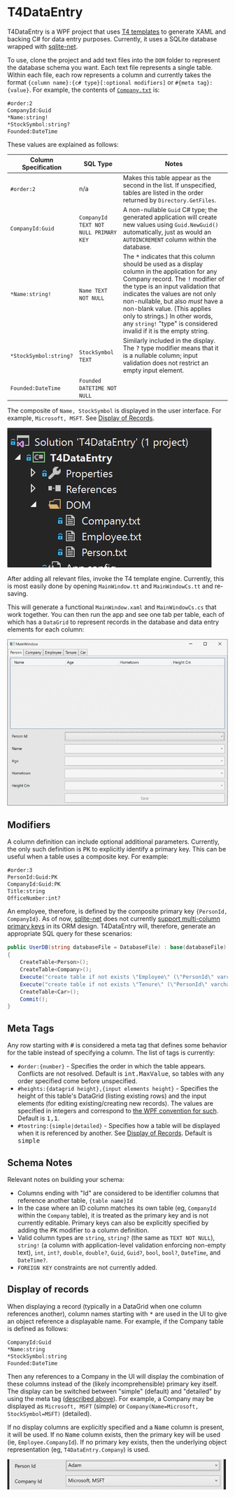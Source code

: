 # T4DataEntry

T4DataEntry is a WPF project that uses [T4 templates](https://docs.microsoft.com/en-us/visualstudio/modeling/code-generation-and-t4-text-templates?view=vs-2017) to generate XAML and backing C# for data entry purposes. Currently, it uses a SQLite database wrapped with [sqlite-net](https://www.nuget.org/packages/sqlite-net).

To use, clone the project and add text files into the `DOM` folder to represent the database schema you want. Each text file represents a single table. Within each file, each row represents a column and currently takes the format `{column name}:{c# type}[:optional modifiers]` or `#{meta tag}:{value}`. For example, the contents of [`Company.txt`](https://github.com/aeshirey/T4DataEntry/blob/master/T4DataEntry/DOM/Company.txt) is:

    #order:2
    CompanyId:Guid
    *Name:string!
    *StockSymbol:string?
    Founded:DateTime

These values are explained as follows:

| Column Specification | SQL Type | Notes |
| -------------------- | -------- | ----- |
| `#order:2`           | n/a      | Makes this table appear as the second in the list. If unspecified, tables are listed in the order returned by `Directory.GetFiles`. |
| `CompanyId:Guid`     | `CompanyId TEXT NOT NULL PRIMARY KEY` | A non-nullable `Guid` C# type; the generated application will create new values using `Guid.NewGuid()` automatically, just as would an `AUTOINCREMENT` column within the database. |
| `*Name:string!`      | `Name TEXT NOT NULL` | The <kbd>*</kbd> indicates that this column should be used as a display column in the application for any Company record. The <kbd>!</kbd> modifier of the type is an input validation that indicates the values are not only non-nullable, but also _must_ have a non-blank value. (This applies only to strings.) In other words, any `string!` "type" is considered invalid if it is the empty string. |
| `*StockSymbol:string?` | `StockSymbol TEXT` | Similarly included in the display. The <kbd>?</kbd> type modifier means that it is a nullable column; input validation does not restrict an empty input element. |
| `Founded:DateTime` | `Founded DATETIME NOT NULL` | |

The composite of `Name, StockSymbol` is displayed in the user interface. For example, `Microsoft, MSFT`. See [Display of Records](#display-of-records).

![Solution explorer with text files in the DOM folder](https://github.com/aeshirey/T4DataEntry/blob/images/_images/solution_explorer.png)

After adding all relevant files, invoke the T4 template engine. Currently, this is most easily done by opening `MainWindow.tt` and `MainWindowCs.tt` and re-saving.

This will generate a functional `MainWindow.xaml` and `MainWindowCs.cs` that work together. You can then run the app and see one tab per table, each of which has a `DataGrid` to represent records in the database and data entry elements for each column:

![Automatically generated WPF app](https://github.com/aeshirey/T4DataEntry/blob/images/_images/main_window.png)

## Modifiers
A column definition can include optional additional parameters. Currently, the only such definition is <kbd>PK</kbd> to explicitly identify a primary key. This can be useful when a table uses a composite key. For example:

    #order:3
    PersonId:Guid:PK
    CompanyId:Guid:PK
    Title:string
    OfficeNumber:int?

An employee, therefore, is defined by the composite primary key `{PersonId, CompanyId}`. As of now, [sqlite-net](https://github.com/praeclarum/sqlite-net/) does not currently [support multi-column primary keys](https://github.com/praeclarum/sqlite-net/issues/280) in its ORM design. T4DataEntry will, therefore, generate an appropriate SQL query for these scenarios:

```c#
public UserDB(string databaseFile = DatabaseFile) : base(databaseFile)
{
    CreateTable<Person>();
    CreateTable<Company>();
    Execute("create table if not exists \"Employee\" (\"PersonId\" varchar(36) not null, \"CompanyId\" varchar(36) not null, \"Title\" varchar not null, \"OfficeNumber\" integer, primary key (PersonId, CompanyId))");
    Execute("create table if not exists \"Tenure\" (\"PersonId\" varchar(36) not null, \"CompanyId\" varchar(36) not null, \"StartDate\" datetime not null, \"EndDate\" datetime, primary key (PersonId, CompanyId))");
    CreateTable<Car>();
    Commit();
}
```

## Meta Tags
Any row starting with <kbd>#</kbd> is considered a meta tag that defines some behavior for the table instead of specifying a column. The list of tags is currently:

* `#order:{number}` - Specifies the order in which the table appears. Conflicts are not resolved. Default is <kbd>int.MaxValue</kbd>, so tables with any order specified come before unspecified.
* `#heights:{datagrid height},{input elements height}` - Specifies the height of this table's DataGrid (listing existing rows) and the input elements (for editing existing/creating new records). The values are specified in integers and correspond to [the WPF convention for such](https://stackoverflow.com/a/717314/1191181). Default is <kbd>1,1</kbd>.
* `#tostring:{simple|detailed}` - Specifies how a table will be displayed when it is referenced by another. See [Display of Records](#display-of-records). Default is <kbd>simple</kbd>

## Schema Notes
Relevant notes on building your schema:

* Columns ending with "Id" are considered to be identifier columns that reference another table, `{table name}Id`
* In the case where an ID column matches its own table (eg, `CompanyId` within the `Company` table), it is treated as the primary key and is not currently editable. Primary keys can also be explicitly specified by adding the <kbd>PK</kbd> modifier to a column definition.
* Valid column types are `string`, `string?` (the same as `TEXT NOT NULL`), `string!` (a column with application-level validation enforcing non-empty text), `int`, `int?`, `double`, `double?`, `Guid`, `Guid?`, `bool`, `bool?`, `DateTime`, and `DateTime?`.
* `FOREIGN KEY` constraints are not currently added.

## Display of records
When displaying a record (typically in a DataGrid when one column references another), column names starting with <kbd>*</kbd> are used in the UI to give an object reference a displayable name. For example, if the Company table is defined as follows:

	CompanyId:Guid
	*Name:string
	*StockSymbol:string
	Founded:DateTime

Then any references to a Company in the UI will display the combination of these columns instead of the (likely incomprehensible) primary key itself. The display can be switched between "simple" (default) and "detailed" by using the meta tag ([described above](#meta-tags)). For example, a Company may be displayed as `Microsoft, MSFT` (simple) or `Company(Name=Microsoft, StockSymbol=MSFT)` (detailed).

If no display columns are explicitly specified and a <kbd>Name</kbd> column is present, it will be used. If no <kbd>Name</kbd> column exists, then the primary key will be used (ie, `Employee.CompanyId`). If no primary key exists, then the underlying object representation (eg, `T4DataEntry.Company`) is used.

![UI display of records](https://github.com/aeshirey/T4DataEntry/blob/images/_images/isDisplayable.png)

